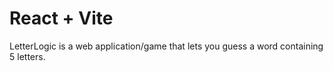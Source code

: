 # React + Vite

LetterLogic is a web application/game that lets you guess a word containing 5 letters.